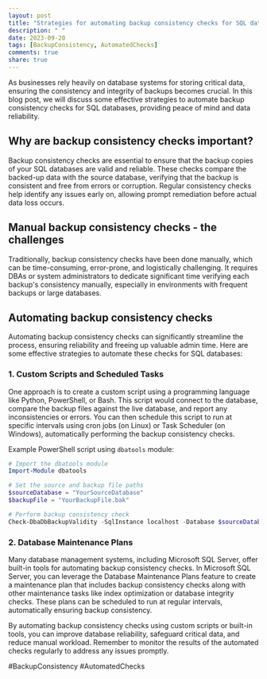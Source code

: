 ```yaml
---
layout: post
title: "Strategies for automating backup consistency checks for SQL databases"
description: " "
date: 2023-09-20
tags: [BackupConsistency, AutomatedChecks]
comments: true
share: true
---
```


As businesses rely heavily on database systems for storing critical data, ensuring the consistency and integrity of backups becomes crucial. In this blog post, we will discuss some effective strategies to automate backup consistency checks for SQL databases, providing peace of mind and data reliability.

## Why are backup consistency checks important?

Backup consistency checks are essential to ensure that the backup copies of your SQL databases are valid and reliable. These checks compare the backed-up data with the source database, verifying that the backup is consistent and free from errors or corruption. Regular consistency checks help identify any issues early on, allowing prompt remediation before actual data loss occurs.

## Manual backup consistency checks - the challenges

Traditionally, backup consistency checks have been done manually, which can be time-consuming, error-prone, and logistically challenging. It requires DBAs or system administrators to dedicate significant time verifying each backup's consistency manually, especially in environments with frequent backups or large databases.

## Automating backup consistency checks

Automating backup consistency checks can significantly streamline the process, ensuring reliability and freeing up valuable admin time. Here are some effective strategies to automate these checks for SQL databases:

### 1. Custom Scripts and Scheduled Tasks

One approach is to create a custom script using a programming language like Python, PowerShell, or Bash. This script would connect to the database, compare the backup files against the live database, and report any inconsistencies or errors. You can then schedule this script to run at specific intervals using cron jobs (on Linux) or Task Scheduler (on Windows), automatically performing the backup consistency checks.

Example PowerShell script using `dbatools` module:

```powershell
# Import the dbatools module
Import-Module dbatools

# Set the source and backup file paths
$sourceDatabase = "YourSourceDatabase"
$backupFile = "YourBackupFile.bak"

# Perform backup consistency check
Check-DbaDbBackupValidity -SqlInstance localhost -Database $sourceDatabase -Path $backupFile
```
### 2. Database Maintenance Plans

Many database management systems, including Microsoft SQL Server, offer built-in tools for automating backup consistency checks. In Microsoft SQL Server, you can leverage the Database Maintenance Plans feature to create a maintenance plan that includes backup consistency checks along with other maintenance tasks like index optimization or database integrity checks. These plans can be scheduled to run at regular intervals, automatically ensuring backup consistency.

By automating backup consistency checks using custom scripts or built-in tools, you can improve database reliability, safeguard critical data, and reduce manual workload. Remember to monitor the results of the automated checks regularly to address any issues promptly.

#BackupConsistency #AutomatedChecks